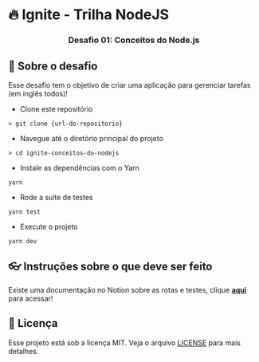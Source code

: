 # 🔥 Ignite - Trilha NodeJS

<h3 align="center">
  Desafio 01: Conceitos do Node.js
</h3>

## :rocket: Sobre o desafio

Esse desafio tem o objetivo de criar uma aplicação para gerenciar tarefas (em inglês todos)!

- Clone este repositório

```
> git clone {url-do-repositorio}
```

- Navegue até o diretório principal do projeto

```
> cd ignite-conceitos-do-nodejs
```

- Instale as dependências com o Yarn

```
yarn
```

- Rode a suite de testes

```
yarn test
```

- Execute o projeto

```
yarn dev
```

## :eyeglasses: Instruções sobre o que deve ser feito

Existe uma documentação no Notion sobre as rotas e testes, clique **[aqui](https://www.notion.so/Desafio-01-Conceitos-do-Node-js-59ccb235aecd43a6a06bf09a24e7ede8)** para acessar!

## :memo: Licença

Esse projeto está sob a licença MIT. Veja o arquivo [LICENSE](https://github.com/git/git-scm.com/blob/master/MIT-LICENSE.txt) para mais detalhes.
